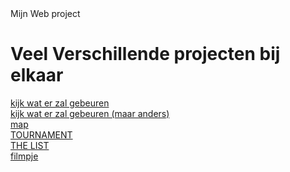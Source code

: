 <!DOCTYPE html> 

<html> 

<head> 
Mijn Web project
</head>
<body>
    <h1>Veel Verschillende projecten bij elkaar</h1>
    <!--opdracht 1-->
    <a href="nextsite1.html">kijk wat er zal gebeuren</a>
    <br>
    <a href="nextsite2.html">kijk wat er zal gebeuren (maar anders)</a>
    <br>
    <a href="mapsite.html">map</a>
    <br>
    <a href="tablesite.html">TOURNAMENT</a>
    <br>
    <a href="listsite.html">THE LIST</a>
    <br>
    <a href="youtubesite.html">filmpje</a>
</body>




</html>
